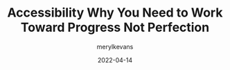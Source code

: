 ---
author: merylkevans
date: 2022-04-14
permalink: false
tags:
  - accessibility
  - meta
target_url: https://meryl.net/accessibility-progress-not-perfection/
title: Accessibility Why You Need to Work Toward Progress Not Perfection
---